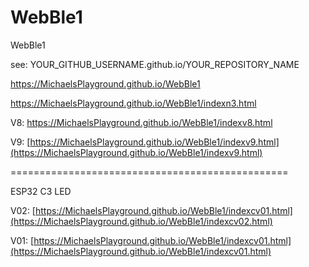 # WebBle1
WebBle1

see: YOUR_GITHUB_USERNAME.github.io/YOUR_REPOSITORY_NAME

https://MichaelsPlayground.github.io/WebBle1

https://MichaelsPlayground.github.io/WebBle1/indexn3.html

V8: https://MichaelsPlayground.github.io/WebBle1/indexv8.html

V9: [https://MichaelsPlayground.github.io/WebBle1/indexv9.html](https://MichaelsPlayground.github.io/WebBle1/indexv9.html)

================================================

ESP32 C3 LED

V02: [https://MichaelsPlayground.github.io/WebBle1/indexcv01.html](https://MichaelsPlayground.github.io/WebBle1/indexcv02.html)

V01: [https://MichaelsPlayground.github.io/WebBle1/indexcv01.html](https://MichaelsPlayground.github.io/WebBle1/indexcv01.html)

